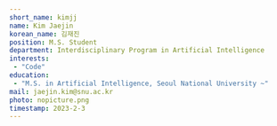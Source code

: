 ```yaml
---
short_name: kimjj
name: Kim Jaejin
korean_name: 김재진
position: M.S. Student
department: Interdisciplinary Program in Artificial Intelligence
interests:
 - "Code"
education:
 - "M.S. in Artificial Intelligence, Seoul National University ~"
mail: jaejin.kim@snu.ac.kr
photo: nopicture.png
timestamp: 2023-2-3
---
```

